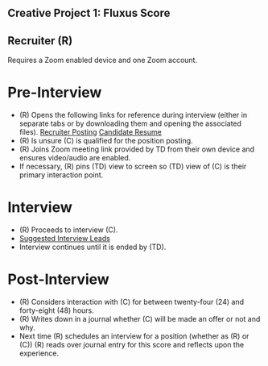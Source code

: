 ## Creative Project 1: Fluxus Score

## Recruiter (R)

Requires a Zoom enabled device and one Zoom account.

# Pre-Interview

- (R) Opens the following links for reference during interview (either in separate tabs or by downloading them and opening the associated files).
[Recruiter Posting](./Recruiter_Posting_Microsoft365_20210919.pdf)
[Candidate Resume](./Candidate_Resume_Microsoft365_20210919.pdf)
- (R) Is unsure (C) is qualified for the position posting.
- (R) Joins Zoom meeting link provided by TD from their own device and ensures video/audio are enabled.
- If necessary, (R) pins (TD) view to screen so (TD) view of (C) is their primary interaction point.

# Interview

- (R) Proceeds to interview (C).
- [Suggested Interview Leads](./recruiter_suggestions.html)
- Interview continues until it is ended by (TD).

# Post-Interview

- (R) Considers interaction with (C) for between twenty-four (24) and forty-eight (48) hours. 
- (R) Writes down in a journal whether (C) will be made an offer or not and why.
- Next time (R) schedules an interview for a position (whether as (R) or (C)) (R) reads over journal entry for this score and reflects upon the experience.